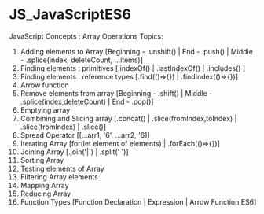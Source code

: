 # JS_JavaScriptES6
JavaScript Concepts : Array Operations 
Topics:

1.	Adding elements to Array [Beginning - .unshift() | End - .push() | Middle - .splice(index, deleteCount, ...items)] 
2.	Finding elements : primitives [.indexOf() | .lastIndexOf() | .includes() ]
3.	Finding elements : reference types [.find(()=>{}) | .findIndex(()=>{})]
4.	Arrow function
5.	Remove elements from array [Beginning - .shift() | Middle - .splice(index,deleteCount) | End - .pop()]
6.	Emptying array 
7.	Combining and Slicing array [.concat() | .slice(fromIndex,toIndex) | .slice(fromIndex) | .slice()]
8.	Spread Operator [[...arr1, '6', ...arr2, '6]]
9.	Iterating Array [for(let element of elements) | .forEach(()=>{})]
10.	Joining Array [.join('|') | .split(' ')]
11.	Sorting Array
12.	Testing elements of Array
13.	Filtering Array elements
14.	Mapping Array
15.	Reducing Array
16. Function Types [Function Declaration | Expression | Arrow Function ES6]
